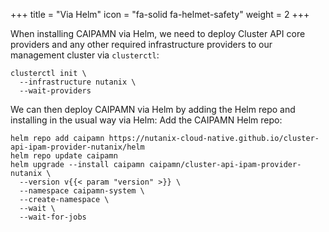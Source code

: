 +++
title = "Via Helm"
icon = "fa-solid fa-helmet-safety"
weight = 2
+++

When installing CAIPAMN via Helm, we need to deploy Cluster API core providers and any other required infrastructure
providers to our management cluster via `clusterctl`:

```shell
clusterctl init \
  --infrastructure nutanix \
  --wait-providers
```

We can then deploy CAIPAMN via Helm by adding the Helm repo and installing in the usual way via Helm:
Add the CAIPAMN Helm repo:

```shell
helm repo add caipamn https://nutanix-cloud-native.github.io/cluster-api-ipam-provider-nutanix/helm
helm repo update caipamn
helm upgrade --install caipamn caipamn/cluster-api-ipam-provider-nutanix \
  --version v{{< param "version" >}} \
  --namespace caipamn-system \
  --create-namespace \
  --wait \
  --wait-for-jobs
```
